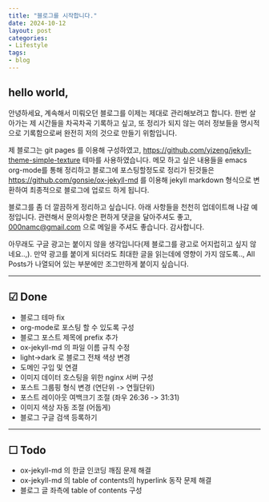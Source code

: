 ```yaml
---
title: "블로그를 시작합니다."
date: 2024-10-12
layout: post
categories: 
- Lifestyle
tags: 
- blog
---
```



## hello world,
안녕하세요, 계속해서 미뤄오던 블로그를 이제는 제대로 관리해보려고 합니다. 한번 살아가는 제 시간들을 차곡차곡 기록하고 싶고, 또 정리가 되지 않는 여러 정보들을 명시적으로 기록함으로써 완전히 저의 것으로 만들기 위함입니다.

제 블로그는 git pages 를 이용해 구성하였고, <https://github.com/yizeng/jekyll-theme-simple-texture> 테마를 사용하였습니다. 메모 하고 싶은 내용들을 emacs org-mode를 통해 정리하고 블로그에 포스팅할정도로 정리가 된것들은 <https://github.com/gonsie/ox-jekyll-md> 를 이용해 jekyll markdown 형식으로 변환하여 최종적으로 블로그에 업로드 하게 됩니다.

블로그를 좀 더 깔끔하게 정리하고 싶습니다. 아래 사항들을 천천히 업데이트해 나갈 예정입니다. 관련해서 문의사항은 편하게 댓글을 달아주셔도 좋고, 000namc@gmail.com 으로 메일을 주셔도 좋습니다. 감사합니다.

아무래도 구글 광고는 붙이지 않을 생각입니다(제 블로그를 광고로 어지럽히고 싶지 않네요..,). 만약 광고를 붙이게 되더라도 최대한 글을 읽는데에 영향이 가지 않도록.., All Posts가 나열되어 있는 부분에만 조그만하게 붙이지 싶습니다.  

<hr>

## ☑ Done
-   블로그 테마 fix
-   org-mode로 포스팅 할 수 있도록 구성
-   블로그 포스트 제목에 prefix 추가
-   ox-jekyll-md 의 파일 이름 규칙 수정
-   light->dark 로 블로그 전채 색상 변경
-   도메인 구입 및 연결
-   이미지 데이터 호스팅을 위한 nginx 서버 구성
-   포스트 그룹핑 형식 변경 (연단위 -> 연월단위)
-   포스트 레이아웃 여백크기 조절 (좌우 26:36 -> 31:31)
-   이미지 색상 자동 조절 (어둡게)
-   블로그 구글 검색 등록하기

<hr>

## ☐ Todo
-   ox-jekyll-md 의 한글 인코딩 깨짐 문제 해결
-   ox-jekyll-md 의 table of contents의 hyperlink 동작 문제 해결
-   블로그 글 좌측에 table of contents 구성
